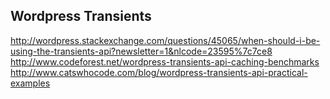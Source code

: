 ## Wordpress Transients

http://wordpress.stackexchange.com/questions/45065/when-should-i-be-using-the-transients-api?newsletter=1&nlcode=23595%7c7ce8
http://www.codeforest.net/wordpress-transients-api-caching-benchmarks
http://www.catswhocode.com/blog/wordpress-transients-api-practical-examples
